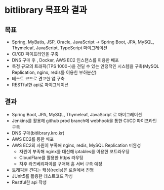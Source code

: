 # bitlibrary 목표와 결과

## 목표
- Spring, MyBatis, JSP, Oracle, JavaScript -> Spring Boot, JPA, MySQL, Thymeleaf, JavaScript, TypeScript 마이그레이션
- CI/CD 파이프라인을 구축
- DNS 구매 후 , Docker, AWS EC2 인스턴스를 이용한 배포
- 특정 규모의 트래픽(TPS 1000~)을 견딜 수 있는 안정적인 시스템을 구축(MySQL Replication, nginx, redis를 이용한 부하분산)
- 테스트 코드로 견고한 앱 구축
- RESTful한 api로 마이그레이션


## 결과
- Spring Boot, JPA, MySQL, Thymeleaf, JavaScript 로 마이그레이션
- Jenkins를 활용해 github prod branch에 webhook을 통한 CI/CD 파이프라인 구축
- DNS 구매(bitlibrary.kro.kr)
- AWS EC2를 통한 배포
- AWS EC2의 자원이 부족해 nginx, redis, MySQL Replication 미완성
    - 자원이 부족해 nginx를 대신해 iptables를 이용한 포트라우팅
    - CloudFlare를 활용한 https 라우팅
    - 차후 라즈베리파이를 구매해 홈 서버 구축 예정
- 트래픽을 견디는 캐싱(redis)은 로컬에서 진행
- JUnit5를 활용한 테스트코드 작성
- Restful한 api 작성
